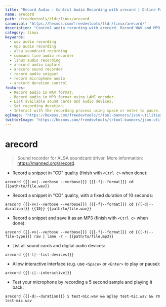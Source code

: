 ```yaml
---
title: "Record Audio - Control Audio Recording with arecord | Online Free DevTools by Hexmos"
name: arecord
path: /freedevtools/tldr/linux/arecord
canonical: "https://hexmos.com/freedevtools/tldr/linux/arecord/"
description: "Control audio recording with arecord. Record WAV and MP3 formats using command line. Free online tool, no registration required."
category: linux
keywords:
  - wav audio recording
  - mp3 audio recording
  - alsa soundcard recording
  - command line audio recorder
  - linux audio recording
  - arecord audio capture
  - arecord sound recorder
  - record audio snippet
  - record microphone audio
  - arecord duration control
features:
  - Record audio in WAV format.
  - Record audio in MP3 format using LAME encoder.
  - List available sound cards and audio devices.
  - Set recording duration.
  - Interact with the recording process using space or enter to pause.
ogImage: "https://hexmos.com/freedevtools/t/tool-banners/json-utilities-banner.png"
twitterImage: "https://hexmos.com/freedevtools/t/tool-banners/json-utilities-banner.png"
---
```


# arecord

> Sound recorder for ALSA soundcard driver.
> More information: <https://manned.org/arecord>.

- Record a snippet in "CD" quality (finish with `<Ctrl c>` when done):

`arecord {{[-vv|--verbose --verbose]}} {{[-f|--format]}} cd {{path/to/file.wav}}`

- Record a snippet in "CD" quality, with a fixed duration of 10 seconds:

`arecord {{[-vv|--verbose --verbose]}} {{[-f|--format]}} cd {{[-d|--duration]}} {{10}} {{path/to/file.wav}}`

- Record a snippet and save it as an MP3 (finish with `<Ctrl c>` when done):

`arecord {{[-vv|--verbose --verbose]}} {{[-f|--format]}} cd {{[-t|--file-type]}} raw | lame -r - {{path/to/file.mp3}}`

- List all sound cards and digital audio devices:

`arecord {{[-l|--list-devices]}}`

- Allow interactive interface (e.g. use `<Space>` or `<Enter>` to play or pause):

`arecord {{[-i|--interactive]}}`

- Test your microphone by recording a 5 second sample and playing it back:

`arecord {{[-d|--duration]}} 5 test-mic.wav && aplay test-mic.wav && rm test-mic.wav`
